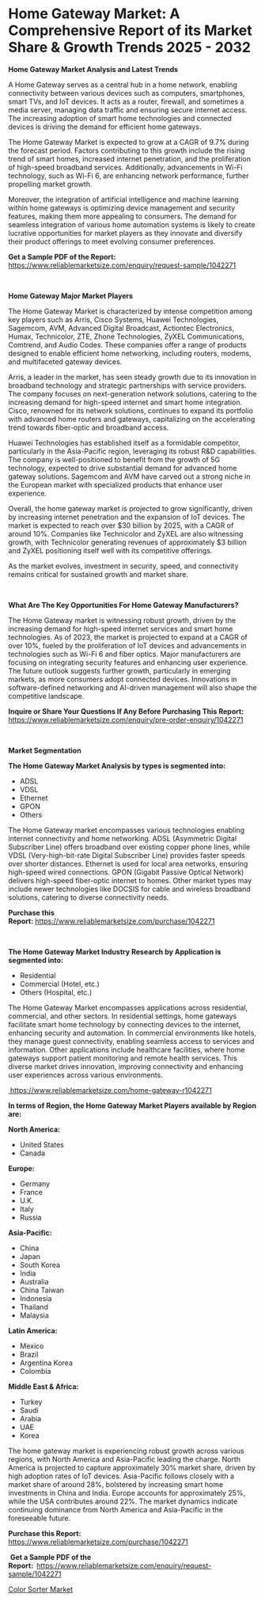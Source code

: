 <p><h1>Home Gateway Market: A Comprehensive Report of its Market Share & Growth Trends 2025 - 2032</h1></p><p><strong>Home Gateway Market Analysis and Latest Trends</strong></p>
<p><p>A Home Gateway serves as a central hub in a home network, enabling connectivity between various devices such as computers, smartphones, smart TVs, and IoT devices. It acts as a router, firewall, and sometimes a media server, managing data traffic and ensuring secure internet access. The increasing adoption of smart home technologies and connected devices is driving the demand for efficient home gateways. </p><p>The Home Gateway Market is expected to grow at a CAGR of 9.7% during the forecast period. Factors contributing to this growth include the rising trend of smart homes, increased internet penetration, and the proliferation of high-speed broadband services. Additionally, advancements in Wi-Fi technology, such as Wi-Fi 6, are enhancing network performance, further propelling market growth. </p><p>Moreover, the integration of artificial intelligence and machine learning within home gateways is optimizing device management and security features, making them more appealing to consumers. The demand for seamless integration of various home automation systems is likely to create lucrative opportunities for market players as they innovate and diversify their product offerings to meet evolving consumer preferences.</p></p>
<p><strong>Get a Sample PDF of the Report:&nbsp;</strong> <a href="https://www.reliablemarketsize.com/enquiry/request-sample/1042271?utm_campaign=2242&utm_medium=2&utm_source=Github&utm_content=ia&utm_term=17022025&utm_id=home-gateway">https://www.reliablemarketsize.com/enquiry/request-sample/1042271</a></p>
<p>&nbsp;</p>
<p><strong>Home Gateway Major Market Players</strong></p>
<p><p>The Home Gateway Market is characterized by intense competition among key players such as Arris, Cisco Systems, Huawei Technologies, Sagemcom, AVM, Advanced Digital Broadcast, Actiontec Electronics, Humax, Technicolor, ZTE, Zhone Technologies, ZyXEL Communications, Comtrend, and Audio Codes. These companies offer a range of products designed to enable efficient home networking, including routers, modems, and multifaceted gateway devices.</p><p>Arris, a leader in the market, has seen steady growth due to its innovation in broadband technology and strategic partnerships with service providers. The company focuses on next-generation network solutions, catering to the increasing demand for high-speed internet and smart home integration. Cisco, renowned for its network solutions, continues to expand its portfolio with advanced home routers and gateways, capitalizing on the accelerating trend towards fiber-optic and broadband access. </p><p>Huawei Technologies has established itself as a formidable competitor, particularly in the Asia-Pacific region, leveraging its robust R&D capabilities. The company is well-positioned to benefit from the growth of 5G technology, expected to drive substantial demand for advanced home gateway solutions. Sagemcom and AVM have carved out a strong niche in the European market with specialized products that enhance user experience.</p><p>Overall, the home gateway market is projected to grow significantly, driven by increasing internet penetration and the expansion of IoT devices. The market is expected to reach over $30 billion by 2025, with a CAGR of around 10%. Companies like Technicolor and ZyXEL are also witnessing growth, with Technicolor generating revenues of approximately $3 billion and ZyXEL positioning itself well with its competitive offerings.</p><p>As the market evolves, investment in security, speed, and connectivity remains critical for sustained growth and market share.</p></p>
<p>&nbsp;</p>
<p><strong>What Are The Key Opportunities For Home Gateway Manufacturers?</strong></p>
<p><p>The Home Gateway market is witnessing robust growth, driven by the increasing demand for high-speed internet services and smart home technologies. As of 2023, the market is projected to expand at a CAGR of over 10%, fueled by the proliferation of IoT devices and advancements in technologies such as Wi-Fi 6 and fiber optics. Major manufacturers are focusing on integrating security features and enhancing user experience. The future outlook suggests further growth, particularly in emerging markets, as more consumers adopt connected devices. Innovations in software-defined networking and AI-driven management will also shape the competitive landscape.</p></p>
<p><strong>Inquire or Share Your Questions If Any Before Purchasing This Report:</strong> <a href="https://www.reliablemarketsize.com/enquiry/pre-order-enquiry/1042271?utm_campaign=2242&utm_medium=2&utm_source=Github&utm_content=ia&utm_term=17022025&utm_id=home-gateway">https://www.reliablemarketsize.com/enquiry/pre-order-enquiry/1042271</a></p>
<p>&nbsp;</p>
<p><strong>Market Segmentation</strong></p>
<p><strong>The Home Gateway Market Analysis by types is segmented into:</strong></p>
<p><ul><li>ADSL</li><li>VDSL</li><li>Ethernet</li><li>GPON</li><li>Others</li></ul></p>
<p><p>The Home Gateway market encompasses various technologies enabling internet connectivity and home networking. ADSL (Asymmetric Digital Subscriber Line) offers broadband over existing copper phone lines, while VDSL (Very-high-bit-rate Digital Subscriber Line) provides faster speeds over shorter distances. Ethernet is used for local area networks, ensuring high-speed wired connections. GPON (Gigabit Passive Optical Network) delivers high-speed fiber-optic internet to homes. Other market types may include newer technologies like DOCSIS for cable and wireless broadband solutions, catering to diverse connectivity needs.</p></p>
<p><strong>Purchase this Report:&nbsp;</strong><a href="https://www.reliablemarketsize.com/purchase/1042271?utm_campaign=2242&utm_medium=2&utm_source=Github&utm_content=ia&utm_term=17022025&utm_id=home-gateway">https://www.reliablemarketsize.com/purchase/1042271</a></p>
<p>&nbsp;</p>
<p><strong>The Home Gateway Market Industry Research by Application is segmented into:</strong></p>
<p><ul><li>Residential</li><li>Commercial (Hotel, etc.)</li><li>Others (Hospital, etc.)</li></ul></p>
<p><p>The Home Gateway Market encompasses applications across residential, commercial, and other sectors. In residential settings, home gateways facilitate smart home technology by connecting devices to the internet, enhancing security and automation. In commercial environments like hotels, they manage guest connectivity, enabling seamless access to services and information. Other applications include healthcare facilities, where home gateways support patient monitoring and remote health services. This diverse market drives innovation, improving connectivity and enhancing user experiences across various environments.</p></p>
<p><a href="https://www.reliablemarketsize.com/home-gateway-r1042271?utm_campaign=2242&utm_medium=2&utm_source=Github&utm_content=ia&utm_term=17022025&utm_id=home-gateway">&nbsp;https://www.reliablemarketsize.com/home-gateway-r1042271</a></p>
<p><strong>In terms of Region, the Home Gateway Market Players available by Region are:</strong></p>
<p>
    <p> <strong> North America: </strong>
        <ul>
            <li>United States</li>
            <li>Canada</li>
        </ul>
        </p> 
    <p> <strong> Europe: </strong>
        <ul>
            <li>Germany</li>
            <li>France</li>
            <li>U.K.</li>
            <li>Italy</li>
            <li>Russia</li>
        </ul>
        </p> 
    <p> <strong> Asia-Pacific: </strong>
        <ul>
            <li>China</li>
            <li>Japan</li>
            <li>South Korea</li>
            <li>India</li>
            <li>Australia</li>
            <li>China Taiwan</li>
            <li>Indonesia</li>
            <li>Thailand</li>
            <li>Malaysia</li>
        </ul>
        </p> 
    <p> <strong> Latin America: </strong>
        <ul>
            <li>Mexico</li>
            <li>Brazil</li>
            <li>Argentina Korea</li>
            <li>Colombia</li>
        </ul>
        </p> 
    <p> <strong> Middle East & Africa: </strong>
        <ul>
            <li>Turkey</li>
            <li>Saudi</li>
            <li>Arabia</li>
            <li>UAE</li>
            <li>Korea</li>
        </ul>
    </p>
    </p>
<p><p>The home gateway market is experiencing robust growth across various regions, with North America and Asia-Pacific leading the charge. North America is projected to capture approximately 30% market share, driven by high adoption rates of IoT devices. Asia-Pacific follows closely with a market share of around 28%, bolstered by increasing smart home investments in China and India. Europe accounts for approximately 25%, while the USA contributes around 22%. The market dynamics indicate continuing dominance from North America and Asia-Pacific in the foreseeable future.</p></p>
<p><strong>Purchase this Report: </strong><a href="https://www.reliablemarketsize.com/purchase/1042271?utm_campaign=2242&utm_medium=2&utm_source=Github&utm_content=ia&utm_term=17022025&utm_id=home-gateway">https://www.reliablemarketsize.com/purchase/1042271</a></p>
<p>&nbsp;<strong>Get a Sample PDF of the Report:&nbsp;&nbsp;</strong><a href="https://www.reliablemarketsize.com/enquiry/request-sample/1042271?utm_campaign=2242&utm_medium=2&utm_source=Github&utm_content=ia&utm_term=17022025&utm_id=home-gateway">https://www.reliablemarketsize.com/enquiry/request-sample/1042271</a></p>
<p><strong></strong></p>
<p><p><a href="https://github.com/suleimannichelle7/Market-Research-Report-List-1/blob/main/color-sorter-market.md?utm_campaign=2242&utm_medium=2&utm_source=Github&utm_content=ia&utm_term=17022025&utm_id=home-gateway">Color Sorter Market</a></p></p>